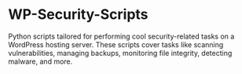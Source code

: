 # WP-Security-Scripts
Python scripts tailored for performing cool security-related tasks on a WordPress hosting server. These scripts cover tasks like scanning vulnerabilities, managing backups, monitoring file integrity, detecting malware, and more.
